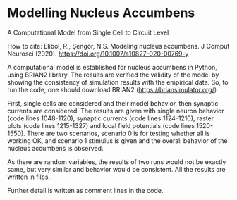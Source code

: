 # Modelling Nucleus Accumbens
A Computational Model from Single Cell to Circuit Level

How to cite:
Elibol, R., Şengör, N.S. Modeling nucleus accumbens. J Comput Neurosci (2020). https://doi.org/10.1007/s10827-020-00769-y

A computational model is established for nucleus accumbens in Python, using BRIAN2 library. The results are verified the validity of the model by showing the consistency of simulation results with the empirical data. So, to run the code, one should download BRIAN2 (https://briansimulator.org/)

First, single cells are considered and their model behavior, then synaptic currents are considered. The results are given with single neuron behavior (code lines 1048-1120), synaptic currents (code lines 1124-1210), raster plots (code lines 1215-1327) and local field potentials (code lines 1520-1550). There are two scenarios, scenario 0 is for testing whether all is working OK, and scenario 1 stimulus is given and the overall behavior of the nucleus accumbens is observed.

As there are random variables, the results of two runs would not be exactly same, but very similar and behavior would be consistent. All the results are written in files.

 Further detail is written as comment lines in the code.
